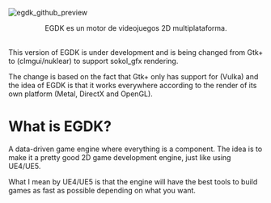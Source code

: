 ![egdk_github_preview](https://user-images.githubusercontent.com/1939353/134971255-075741c9-ff40-4e68-b779-25791a6f7576.jpg)


<p align="center">
EGDK es un motor de videojuegos 2D multiplataforma.</div><br/><br/>
</p>

This version of EGDK is under development and is being changed from Gtk+ to (cImgui/nuklear) to support sokol_gfx rendering.

The change is based on the fact that Gtk+ only has support for (Vulka) and the idea of EGDK is that it works everywhere according to the render of its own platform (Metal, DirectX and OpenGL).

What is EGDK?
===
A data-driven game engine where everything is a component. The idea is to make it a pretty good 2D game development engine, just like using UE4/UE5.

What I mean by UE4/UE5 is that the engine will have the best tools to build games as fast as possible depending on what you want.
<!-- ### Mecenas activas (Gracias por apoyar) -->
<!-- * Yonson Carbonel -->

<!-- ### Mecenas perdidas (Gracias por sus aportes)
* Wildin Mota
* Oswald Moreno
* Joey Morel
* scarletmgc
* Juliana Isabel Tavera
* Malito -->
